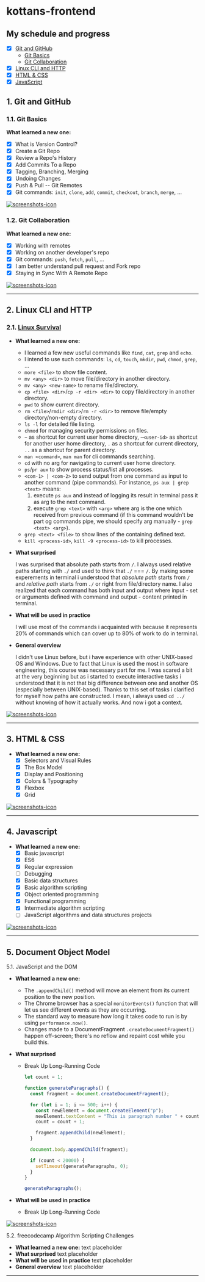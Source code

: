 # kottans-frontend

## My schedule and progress

- [x] [Git and GitHub](#git)
  - [Git Basics](#git-basics)
  - [Git Collaboration](#git-collaboration)
- [x] [Linux CLI and HTTP](#linux-cli-and-http)
- [x] [HTML & CSS](#html--css)
- [x] [JavaScript](#javascript)

## 1. Git and GitHub

### 1.1. Git Basics

**What learned a new one:**

- [x] What is Version Control?
- [x] Create a Git Repo
- [x] Review a Repo's History
- [x] Add Commits To a Repo
- [x] Tagging, Branching, Merging
- [x] Undoing Changes
- [x] Push & Pull -- Git Remotes
- [x] Git commands: `init`, `clone`, `add`, `commit`, `checkout`, `branch`, `merge`, ...

[![screenshots-icon](./screenshots-icon.png)](./git/git-basics)

### 1.2. Git Collaboration

**What learned a new one:**

- [x] Working with remotes
- [x] Working on another developer's repo
- [x] Git commands: `push`, `fetch`, `pull`, ...
- [x] I am better understand pull request and Fork repo
- [x] Staying in Sync With A Remote Repo

[![screenshots-icon](./screenshots-icon.png)](./git/git-collaboration)

---

## 2. Linux CLI and HTTP

### 2.1. [Linux Survival](https://linuxsurvival.com/linux-tutorial-introduction/)

- **What learned a new one:**

  - I learned a few new useful commands like `find`, `cat`, `grep` and `echo`.
  - I intend to use such commands: `ls`, `cd`, `touch`, `mkdir`, `pwd`, `chmod`, `grep`, ...
  - `more <file>` to show file content.
  - `mv <any> <dir>` to move file/directory in another directory.
  - `mv <any> <new-name>` to rename file/directory.
  - `cp <file> <dir>`/`cp -r <dir> <dir>` to copy file/directory in another directory.
  - `pwd` to show current directory.
  - `rm <file>`/`rmdir <dir>`/`rm -r <dir>` to remove file/empty directory/non-empty directory.
  - `ls -l` for detailed file listing.
  - `chmod` for managing security permissions on files.
  - `~` as shortcut for current user home directory, `~<user-id>` as shortcut for another user home directory, `.` as a shortcut for current directory, `..` as a shortcut for parent directory.
  - `man <command>`, `man man` for cli commands searching.
  - `cd` with no arg for navigating to current user home directory.
  - `ps`/`pr aux` to show process status/list all processes.
  - `<com-1> | <com-2>` to send output from one command as input to another command (pipe commands). For instance, `ps aux | grep <text>` means:
    1. execute `ps aux` and instead of logging its result in terminal pass it as arg to the next command.
    2. execute `grep <text>` with `<arg>` where arg is the one which received from previous command (if this command wouldn't be part og commands pipe, we should specify arg manually - `grep <text> <arg>`).
  - `grep <text> <file>` to show lines of the containing defined text.
  - `kill <process-id>`, `kill -9 <process-id>` to kill processes.

- **What surprised**

  I was surprised that absolute path starts from `/`. I always used relative paths starting with `./` and used to think that `./` === `/`. By making some experements in terminal i understood that _absolute path_ starts from `/` and _relative path_ starts from `./` or right from file/directory name. I also realized that each command has both input and output where input - set or arguments defined with command and output - content printed in terminal.

- **What will be used in practice**

  I will use most of the commands i acquainted with because it represents 20% of commands which can cover up to 80% of work to do in terminal.

- **General overview**

  I didn't use Linux before, but i have experience with other UNIX-based OS and Windows. Due to fact that Linux is used the most in software engineering, this course was necessary part for me. I was scared a bit at the very beginning but as i started to execute interactive tasks i understood that it is not that big difference between one and another OS (especially between UNIX-based). Thanks to this set of tasks i clarified for myself how paths are constructed. I mean, i always used `cd ../` without knowing of how it actually works. And now i got a context.

[![screenshots-icon](./screenshots-icon.png)](./linux-cli/linux-survival.png)

---

## 3. HTML & CSS

- **What learned a new one:**
  - [x] Selectors and Visual Rules
  - [x] The Box Model
  - [x] Display and Positioning
  - [x] Colors & Typography
  - [x] Flexbox
  - [x] Grid

[![screenshots-icon](./screenshots-icon.png)](./html-css)

---

## 4. Javascript

- **What learned a new one:**
  - [x] Basic javascript
  - [x] ES6
  - [x] Regular expression
  - [ ] Debugging
  - [x] Basic data structures
  - [x] Basic algorithm scripting
  - [x] Object oriented programming
  - [x] Functional programming
  - [x] Intermediate algorithm scripting
  - [ ] JavaScript algorithms and data structures projects

[![screenshots-icon](./screenshots-icon.png)](./js/FFC_JavaScript_Algorithms_and_Data_Structures_Certification.png)

---

## 5. Document Object Model

5.1. JavaScript and the DOM

- **What learned a new one:**
  - The `.appendChild()` method will move an element from its current position to the new position.
  - The Chrome browser has a special `monitorEvents()` function that will let us see different events as they are occurring.
  - The standard way to measure how long it takes code to run is by using `performance.now()`.
  - Changes made to a DocumentFragment `.createDocumentFragment()` happen off-screen; there's no reflow and repaint cost while you build this.
- **What surprised**

  - Break Up Long-Running Code

    ```javascript
    let count = 1;

    function generateParagraphs() {
      const fragment = document.createDocumentFragment();

      for (let i = 1; i <= 500; i++) {
        const newElement = document.createElement("p");
        newElement.textContent = "This is paragraph number " + count;
        count = count + 1;

        fragment.appendChild(newElement);
      }

      document.body.appendChild(fragment);

      if (count < 20000) {
        setTimeout(generateParagraphs, 0);
      }
    }

    generateParagraphs();
    ```

- **What will be used in practice**
  - Break Up Long-Running Code

[![screenshots-icon](./screenshots-icon.png)](./document-object-model/JavaScript-and-the-DOM.png)

5.2. freecodecamp Algorithm Scripting Challenges

- **What learned a new one:** text placeholder
- **What surprised** text placeholder
- **What will be used in practice** text placeholder
- **General overview** text placeholder

---
